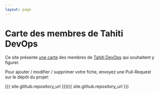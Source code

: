 ```yaml
---
layout: page
---
```


# Carte des membres de Tahiti DevOps

Ce site présente [une carte](/) des membres de [Tahiti DevOps](https://tahiti.dev/) qui souhaitent y figurer.

Pour ajouter / modifier / supprimer votre fiche, envoyez une Pull-Request sur le dépôt du projet:

[{{ site.github.repository_url }}]({{ site.github.repository_url }})
